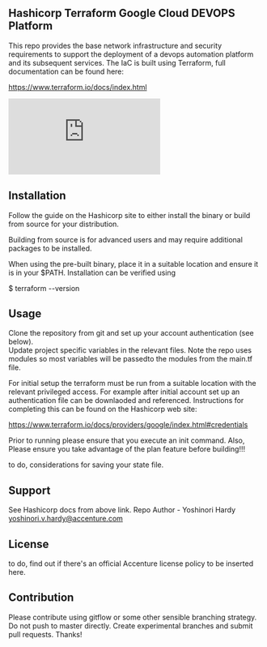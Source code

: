 ## Hashicorp Terraform Google Cloud DEVOPS Platform

This repo provides the base network infrastructure and security requirements to
support the deployment of a devops automation platform and its subsequent
services.  The IaC is built using Terraform, full documentation can be found here:

https://www.terraform.io/docs/index.html

![alt text](https://raw.githubusercontent.com/yoshinori-hardy/gcp-dop/master/docs/images/GCPDEVOPSPLATFORM.pdf)

## Installation

Follow the guide on the Hashicorp site to either install the binary or
build from source for your distribution.

Building from source is for advanced users and may require additional
packages to be installed.

When using the pre-built binary, place it in a suitable location and ensure it
is in your $PATH.  Installation can be verified using

$ terraform --version

## Usage

Clone the repository from git and set up your account authentication (see below).  
Update project specific variables in the relevant files.  Note the repo uses
modules so most variables will be passedto the modules from the main.tf file.

For initial setup the terraform must be run from a suitable location with the
relevant privileged access.  For example after initial account set up an
authentication file can be downlaoded and referenced.  Instructions for
completing this can be found on the Hashicorp web site:

https://www.terraform.io/docs/providers/google/index.html#credentials

Prior to running please ensure that you execute an init command.  Also, Please
ensure you take advantage of the plan feature before building!!!

to do, considerations for saving your state file.  

## Support

See Hashicorp docs from above link.
Repo Author - Yoshinori Hardy <yoshinori.v.hardy@accenture.com>

## License
to do, find out if there's an official Accenture license policy to be inserted
 here.

## Contribution

Please contribute using gitflow or some other sensible branching strategy.
Do not push to master directly.  Create experimental branches and submit
pull requests.  Thanks!
